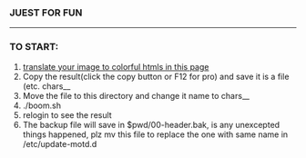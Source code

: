 ### JUEST FOR FUN
----
### TO START:
1. [translate your image to colorful htmls in this page](http://life.chacuo.net/convertphoto2char)
2. Copy the result(click the copy button or F12 for pro) and save it is a file (etc. chars\__
3. Move the file to this directory and change it name to chars_\_
4. ./boom.sh
5. relogin to see the result
6. The backup file will save in $pwd/00-header.bak, is any unexcepted things happened, plz mv this file to replace the one with same name in /etc/update-motd.d

